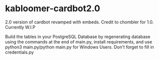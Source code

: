 # kabloomer-cardbot2.0
2.0 version of cardbot revamped with embeds. Credit to chombler for 1.0. Currently W.I.P

Build the tables in your PostgreSQL Database by regenerating database using the commands at the end of main.py, install requirements, and use python3 main.py/python main.py for Windows Users. Don't forget to fill in credentials.py
